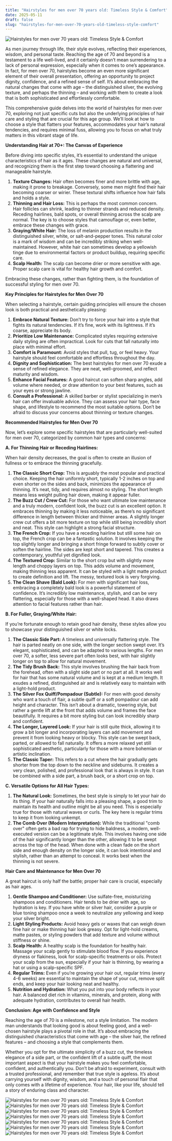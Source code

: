 ```yaml
---
title: "Hairstyles for men over 70 years old: Timeless Style & Comfort"
date: 2025-05-11
draft: false
slug: "hairstyles-for-men-over-70-years-old-timeless-style-comfort" 
---
```


![Hairstyles for men over 70 years old: Timeless Style & Comfort](https://hairstylecamp.com/wp-content/uploads/grey-hair-for-men-over-70.jpg "Hairstyles for men over 70 years old: Timeless Style & Comfort")

As men journey through life, their style evolves, reflecting their experiences, wisdom, and personal taste. Reaching the age of 70 and beyond is a testament to a life well-lived, and it certainly doesn’t mean surrendering to a lack of personal expression, especially when it comes to one’s appearance. In fact, for men over 70, hairstyles become an even more significant element of their overall presentation, offering an opportunity to project dignity, confidence, and a refined sense of self. It’s about embracing the natural changes that come with age – the distinguished silver, the evolving texture, and perhaps the thinning – and working *with* them to create a look that is both sophisticated and effortlessly comfortable.

This comprehensive guide delves into the world of hairstyles for men over 70, exploring not just specific cuts but also the underlying principles of hair care and styling that are crucial for this age group. We’ll look at how to choose a style that flatters your features, accommodates your hair’s natural tendencies, and requires minimal fuss, allowing you to focus on what truly matters in this vibrant stage of life.

**Understanding Hair at 70+: The Canvas of Experience**

Before diving into specific styles, it’s essential to understand the unique characteristics of hair as it ages. These changes are natural and universal, and recognizing them is the first step toward choosing a flattering and manageable hairstyle.

1. **Texture Changes:** Hair often becomes finer and more brittle with age, making it prone to breakage. Conversely, some men might find their hair becoming coarser or wirier. These textural shifts influence how hair falls and holds a style.
2. **Thinning and Hair Loss:** This is perhaps the most common concern. Hair follicles can shrink, leading to thinner strands and reduced density. Receding hairlines, bald spots, or overall thinning across the scalp are normal. The key is to choose styles that camouflage or, even better, embrace these changes with grace.
3. **Graying/White Hair:** The loss of melanin production results in the distinguished silver, white, or salt-and-pepper tones. This natural color is a mark of wisdom and can be incredibly striking when well-maintained. However, white hair can sometimes develop a yellowish tinge due to environmental factors or product buildup, requiring specific care.
4. **Scalp Health:** The scalp can become drier or more sensitive with age. Proper scalp care is vital for healthy hair growth and comfort.

Embracing these changes, rather than fighting them, is the foundation of successful styling for men over 70.

**Key Principles for Hairstyles for Men Over 70**

When selecting a hairstyle, certain guiding principles will ensure the chosen look is both practical and aesthetically pleasing:

1. **Embrace Natural Texture:** Don’t try to force your hair into a style that fights its natural tendencies. If it’s fine, work with its lightness. If it’s coarse, appreciate its body.
2. **Prioritize Low Maintenance:** Complicated styles requiring extensive daily styling are often impractical. Look for cuts that fall naturally into place with minimal effort.
3. **Comfort is Paramount:** Avoid styles that pull, tug, or feel heavy. Your hairstyle should feel comfortable and effortless throughout the day.
4. **Dignity and Sophistication:** The best hairstyles for men over 70 exude a sense of refined elegance. They are neat, well-groomed, and reflect maturity and wisdom.
5. **Enhance Facial Features:** A good haircut can soften sharp angles, add volume where needed, or draw attention to your best features, such as your eyes or strong jawline.
6. **Consult a Professional:** A skilled barber or stylist specializing in men’s hair can offer invaluable advice. They can assess your hair type, face shape, and lifestyle to recommend the most suitable options. Don’t be afraid to discuss your concerns about thinning or texture changes.

**Recommended Hairstyles for Men Over 70**

Now, let’s explore some specific hairstyles that are particularly well-suited for men over 70, categorized by common hair types and concerns:

**A. For Thinning Hair or Receding Hairlines:**

When hair density decreases, the goal is often to create an illusion of fullness or to embrace the thinning gracefully.

1. **The Classic Short Crop:** This is arguably the most popular and practical choice. Keeping the hair uniformly short, typically 1-2 inches on top and even shorter on the sides and back, minimizes the appearance of thinning. It’s neat, tidy, and requires almost no styling. The short length means less weight pulling hair down, making it appear fuller.
2. **The Buzz Cut / Crew Cut:** For those who want ultimate low maintenance and a truly modern, confident look, the buzz cut is an excellent option. It embraces thinning by making it less noticeable, as there’s no significant difference in length between thicker and thinner areas. A slightly longer crew cut offers a bit more texture on top while still being incredibly short and neat. This style can highlight a strong facial structure.
3. **The French Crop:** If you have a receding hairline but still some hair on top, the French crop can be a fantastic solution. It involves keeping the top slightly longer and bringing a short fringe forward to subtly cover or soften the hairline. The sides are kept short and tapered. This creates a contemporary, youthful yet dignified look.
4. **The Textured Crop:** Similar to the short crop but with slightly more length and choppy layers on top. This adds volume and movement, making thinning less apparent. It can be styled with a light matte product to create definition and lift. The messy, textured look is very forgiving.
5. **The Clean Shave (Bald Look):** For men with significant hair loss, embracing a completely bald look is a powerful statement of confidence. It’s incredibly low maintenance, stylish, and can be very flattering, especially for those with a well-shaped head. It also draws attention to facial features rather than hair.

**B. For Fuller, Graying/White Hair:**

If you’re fortunate enough to retain good hair density, these styles allow you to showcase your distinguished silver or white locks.

1. **The Classic Side Part:** A timeless and universally flattering style. The hair is parted neatly on one side, with the longer section swept over. It’s elegant, sophisticated, and can be adapted to various lengths. For men over 70, a softer, less severe part often looks best, with hair slightly longer on top to allow for natural movement.
2. **The Tidy Brush Back:** This style involves brushing the hair back from the forehead, often with a slight side part or no part at all. It works well for hair that has some natural volume and is kept at a medium length. It exudes a refined, distinguished air and is relatively easy to maintain with a light-hold product.
3. **The Silver Fox Quiff/Pompadour (Subtle):** For men with good density who want a touch of flair, a subtle quiff or a soft pompadour can add height and character. This isn’t about a dramatic, towering style, but rather a gentle lift at the front that adds volume and frames the face beautifully. It requires a bit more styling but can look incredibly sharp and confident.
4. **The Longer, Layered Look:** If your hair is still quite thick, allowing it to grow a bit longer and incorporating layers can add movement and prevent it from looking heavy or blocky. This style can be swept back, parted, or allowed to fall naturally. It offers a more relaxed yet still sophisticated aesthetic, particularly for those with a more bohemian or artistic inclination.
5. **The Classic Taper:** This refers to a cut where the hair gradually gets shorter from the top down to the neckline and sideburns. It creates a very clean, polished, and professional look that is always in style. It can be combined with a side part, a brush back, or a short crop on top.

**C. Versatile Options for All Hair Types:**

1. **The Natural Look:** Sometimes, the best style is simply to let your hair do its thing. If your hair naturally falls into a pleasing shape, a good trim to maintain its health and outline might be all you need. This is especially true for those with natural waves or curls. The key here is regular trims to keep it from looking unkempt.
2. **The Comb Over (Modern Interpretation):** While the traditional "comb over" often gets a bad rap for trying to hide baldness, a modern, well-executed version can be a legitimate style. This involves having one side of the hair significantly longer than the other, allowing it to be swept across the top of the head. When done with a clean fade on the short side and enough density on the longer side, it can look intentional and stylish, rather than an attempt to conceal. It works best when the thinning is not severe.

**Hair Care and Maintenance for Men Over 70**

A great haircut is only half the battle; proper hair care is crucial, especially as hair ages.

1. **Gentle Shampoo and Conditioner:** Use sulfate-free, moisturizing shampoos and conditioners. Hair tends to be drier with age, so hydration is key. If you have white or silver hair, consider a purple or blue toning shampoo once a week to neutralize any yellowing and keep your silver bright.
2. **Light Styling Products:** Avoid heavy gels or waxes that can weigh down fine hair or make thinning hair look greasy. Opt for light-hold creams, matte pastes, or styling powders that add texture and volume without stiffness or shine.
3. **Scalp Health:** A healthy scalp is the foundation for healthy hair. Massage your scalp gently to stimulate blood flow. If you experience dryness or flakiness, look for scalp-specific treatments or oils. Protect your scalp from the sun, especially if your hair is thinning, by wearing a hat or using a scalp-specific SPF.
4. **Regular Trims:** Even if you’re growing your hair out, regular trims (every 4-6 weeks) are essential to maintain the shape of your cut, remove split ends, and keep your hair looking neat and healthy.
5. **Nutrition and Hydration:** What you put into your body reflects in your hair. A balanced diet rich in vitamins, minerals, and protein, along with adequate hydration, contributes to overall hair health.

**Conclusion: Age with Confidence and Style**

Reaching the age of 70 is a milestone, not a style limitation. The modern man understands that looking good is about feeling good, and a well-chosen hairstyle plays a pivotal role in that. It’s about embracing the distinguished characteristics that come with age – the silver hair, the refined features – and choosing a style that complements them.

Whether you opt for the ultimate simplicity of a buzz cut, the timeless elegance of a side part, or the confident lift of a subtle quiff, the most important aspect is that your hairstyle makes you feel comfortable, confident, and authentically you. Don’t be afraid to experiment, consult with a trusted professional, and remember that true style is ageless. It’s about carrying yourself with dignity, wisdom, and a touch of personal flair that only comes with a lifetime of experience. Your hair, like your life, should tell a story of enduring class and character.

![Hairstyles for men over 70 years old: Timeless Style & Comfort](https://hairstylecamp.com/wp-content/uploads/medium-hairstyle-for-men-over-70.jpg "Hairstyles for men over 70 years old: Timeless Style & Comfort") ![Hairstyles for men over 70 years old: Timeless Style & Comfort](https://hairstylecamp.com/wp-content/uploads/side-part-hairstyle-for-men-over-70.jpg "Hairstyles for men over 70 years old: Timeless Style & Comfort") ![Hairstyles for men over 70 years old: Timeless Style & Comfort](https://i.pinimg.com/originals/de/65/70/de65700d9172ffe2bc0f239ed7a76241.png "Hairstyles for men over 70 years old: Timeless Style & Comfort") ![Hairstyles for men over 70 years old: Timeless Style & Comfort](https://hairstylecamp.com/wp-content/uploads/medium-silver-hairstyle-for-men-over-70.jpg "Hairstyles for men over 70 years old: Timeless Style & Comfort") ![Hairstyles for men over 70 years old: Timeless Style & Comfort](https://hairstylecamp.com/wp-content/uploads/ponytail-for-men-over-70.jpg "Hairstyles for men over 70 years old: Timeless Style & Comfort") ![Hairstyles for men over 70 years old: Timeless Style & Comfort](https://hairstylecamp.com/wp-content/uploads/medium-grey-hairstyle-for-men-over-70.jpg "Hairstyles for men over 70 years old: Timeless Style & Comfort") ![Hairstyles for men over 70 years old: Timeless Style & Comfort](https://hairstylecamp.com/wp-content/uploads/short-haircut-for-men-over-70.jpg "Hairstyles for men over 70 years old: Timeless Style & Comfort")